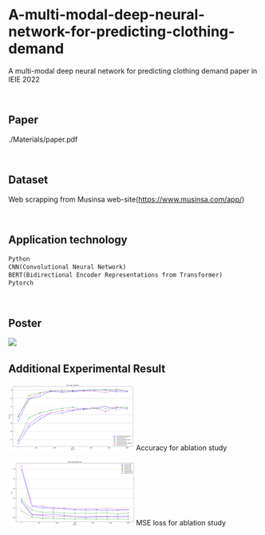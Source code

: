 # A-multi-modal-deep-neural-network-for-predicting-clothing-demand
A multi-modal deep neural network for predicting clothing demand paper in IEIE 2022

<br/>

## Paper
./Materials/paper.pdf

<br/>

## Dataset
Web scrapping from Musinsa web-site(https://www.musinsa.com/app/)

<br/>

## Application technology
```
Python  
CNN(Convolutional Neural Network)
BERT(Bidirectional Encoder Representations from Transformer)
Pytorch  
```

<br/>

## Poster

<img src = "./Materials/poster.png" width="50%"> 

<br/>

## Additional Experimental Result

<img src = "./Materials/Additional experiment1.png" width="50%"> 
Accuracy for ablation study

<br/>
<br/>

<img src = "./Materials/Additional experiment2.png" width="50%"> 
MSE loss for ablation study
